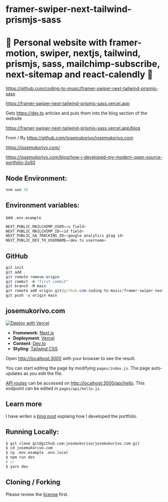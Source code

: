 # framer-swiper-next-tailwind-prismjs-sass

# 🚀 Personal website with framer-motion, swiper, nextjs, tailwind, prismjs, sass, mailchimp-subscribe, next-sitemap and react-calendly 🚀

https://github.com/coding-to-music/framer-swiper-next-tailwind-prismjs-sass

https://framer-swiper-next-tailwind-prismjs-sass.vercel.app

Gets https://dev.to articles and puts them into the blog section of the website

https://framer-swiper-next-tailwind-prismjs-sass.vercel.app/blog

From / By https://github.com/josemukorivo/josemukorivo.com

https://josemukorivo.com/

https://josemukorivo.com/blog/how-i-developed-my-modern-open-source-portfolio-2o92

<!-- <div style="text-align:center;">
  <img src="/images/chakra.jpg" alt="Image" />
  <p><em>Chakra Component Library with Next.js</em></p>
</div> -->

## Node Environment:

```java
nvm use 18
```

## Environment variables:

see `.env.example`

```java
NEXT_PUBLIC_MAILCHIMP_USER=<u field>
NEXT_PUBLIC_MAILCHIMP_ID=<id field>
NEXT_PUBLIC_GA_TRACKING_ID=<google analytics gtag id>
NEXT_PUBLIC_DEV_TO_USERNAME=<dev.to username>
```

## GitHub

```java
git init
git add .
git remote remove origin
git commit -m "first commit"
git branch -M main
git remote add origin git@github.com:coding-to-music/framer-swiper-next-tailwind-prismjs-sass.git
git push -u origin main
```

## josemukorivo.com

[![Deploy with Vercel](https://vercel.com/button)](https://vercel.com/new/git/external?repository-url=https://github.com/josemukorivo/josemukorivo.com)

- **Framework**: [Next.js](https://nextjs.org/)
- **Deployment**: [Vercel](https://vercel.com)
- **Content**: [Dev.to](https://dev.to)
- **Styling**: [Tailwind CSS](https://tailwindcss.com/)

Open [http://localhost:3000](http://localhost:3000) with your browser to see the result.

You can start editing the page by modifying `pages/index.js`. The page auto-updates as you edit the file.

[API routes](https://nextjs.org/docs/api-routes/introduction) can be accessed on [http://localhost:3000/api/hello](http://localhost:3000/api/hello). This endpoint can be edited in `pages/api/hello.js`.

## Learn more

I have writen a [blog post](https://josemukorivo.com/blog/how-i-developed-my-modern-open-source-portfolio-2o92) explaing how I developed the portfolio.

## Running Locally:

```bash
$ git clone git@github.com:josemukorivo/josemukorivo.com.git
$ cd josemukorivo.com
$ cp .env.example .env.local
$ npm run dev
# or
$ yarn dev
```

## Cloning / Forking

Please review the [license](https://github.com/josemukorivo/josemukorivo.com/blob/main/LICENCE) first.
